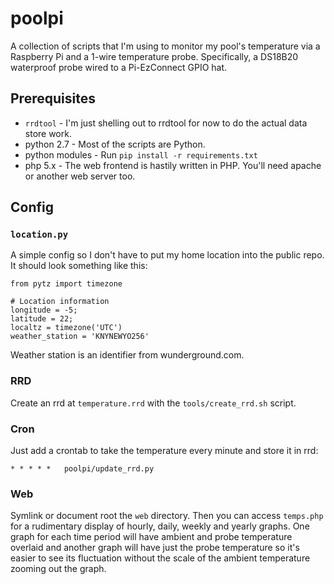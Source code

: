 
# poolpi
A collection of scripts that I'm using to monitor my pool's temperature via a Raspberry Pi and a 1-wire temperature probe. Specifically, a DS18B20 waterproof probe wired to a Pi-EzConnect GPIO hat.

## Prerequisites

* `rrdtool` - I'm just shelling out to rrdtool for now to do the actual data store work.
* python 2.7 - Most of the scripts are Python.
* python modules - Run `pip install -r requirements.txt`
* php 5.x - The web frontend is hastily written in PHP. You'll need apache or another web server too.

## Config
### `location.py`

A simple config so I don't have to put my home location into the public repo. It should look something like this:

```
from pytz import timezone

# Location information
longitude = -5;
latitude = 22;
localtz = timezone('UTC')
weather_station = 'KNYNEWYO256'
```

Weather station is an identifier from wunderground.com.

### RRD

Create an rrd at `temperature.rrd` with the `tools/create_rrd.sh` script.

### Cron

Just add a crontab to take the temperature every minute and store it in rrd:
```
* * * * *   poolpi/update_rrd.py
```

### Web

Symlink or document root the `web` directory. Then you can access `temps.php` for a rudimentary display of
hourly, daily, weekly and yearly graphs. One graph for each time period will have ambient and probe
temperature overlaid and another graph will have just the probe temperature so it's easier to see
its fluctuation without the scale of the ambient temperature zooming out the graph.
